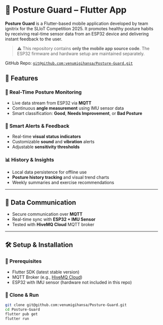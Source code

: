 # 📱 Posture Guard – Flutter App

**Posture Guard** is a Flutter-based mobile application developed by team ignitrix for the SLIoT Competition 2025. It promotes healthy posture habits by receiving real-time sensor data from an ESP32 device and delivering instant feedback to the user.

> ⚠️ This repository contains **only the mobile app source code**. The ESP32 firmware and hardware setup are maintained separately.

GitHub Repo: [`git@github.com:venumigihansa/Posture-Guard.git`](https://github.com/venumigihansa/Posture-Guard)


## 🚀 Features

### 🔴 Real-Time Posture Monitoring
- Live data stream from ESP32 via **MQTT**
- Continuous **angle measurement** using IMU sensor data
- Smart classification: **Good**, **Needs Improvement**, or **Bad Posture**

### 🔔 Smart Alerts & Feedback
- Real-time **visual status indicators**
- Customizable **sound** and **vibration** alerts
- Adjustable **sensitivity thresholds**

### 📊 History & Insights
- Local data persistence for offline use
- **Posture history tracking** and visual trend charts
- Weekly summaries and exercise recommendations

---

## 🔗 Data Communication

- Secure communication over **MQTT**
- Real-time sync with **ESP32 + IMU Sensor**
- Tested with **HiveMQ Cloud** MQTT broker

---

## 🛠️ Setup & Installation

### 📱 Prerequisites
- Flutter SDK (latest stable version)
- MQTT Broker (e.g., [HiveMQ Cloud](https://www.hivemq.com/mqtt-cloud-broker/))
- ESP32 with IMU sensor (hardware not included in this repo)

### 🧩 Clone & Run

```bash
git clone git@github.com:venumigihansa/Posture-Guard.git
cd Posture-Guard
flutter pub get
flutter run
